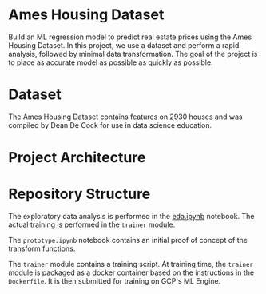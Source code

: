 # Ames Housing Dataset
Build an ML regression model to predict real estate prices using the Ames Housing Dataset. In this project, we use a dataset and perform a rapid analysis, followed by minimal data transformation. The goal of the project is to place as accurate model as possible as quickly as possible.

# Dataset
The Ames Housing Dataset contains features on 2930 houses and was compiled by Dean De Cock for use in data science education.

# Project Architecture

# Repository Structure
The exploratory data analysis is performed in the [eda.ipynb](https://github.com/rossrco/ames_housing_ml/blob/master/eda.ipynb) notebook. The actual training is performed in the `trainer` module.

The `prototype.ipynb` notebook contains an initial proof of concept of the transform functions.

The `trainer` module contains a training script. At training time, the `trainer` module is packaged as a docker container based on the instructions in the `Dockerfile`. It is then submitted for training on GCP's ML Engine.